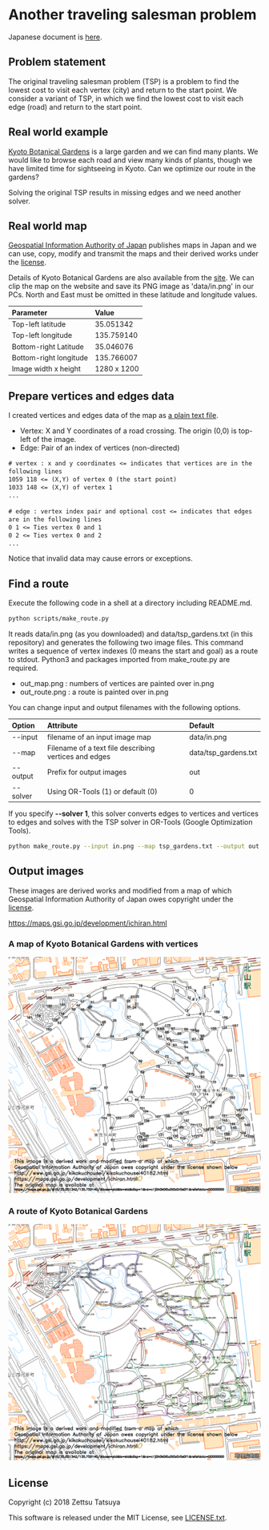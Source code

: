 # Another traveling salesman problem

Japanese document is [here](README_jp.md).

## Problem statement

The original traveling salesman problem (TSP) is a problem to find the lowest cost to visit each vertex (city) and return to the start point. We consider a variant of TSP, in which we find the lowest cost to visit each edge (road) and return to the start point.

## Real world example

[Kyoto Botanical Gardens](http://www.pref.kyoto.jp/plant/11900007.html) is a large garden and we can find many plants. We would like to browse each road and view many kinds of plants, though we have limited time for sightseeing in Kyoto. Can we optimize our route in the gardens?

Solving the original TSP results in missing edges and we need another solver.

## Real world map

[Geospatial Information Authority of Japan](https://maps.gsi.go.jp/development/ichiran.html) publishes maps in Japan and we can use, copy, modify and transmit the maps and their derived works under the [license](http://www.gsi.go.jp/kikakuchousei/kikakuchousei40182.html).

Details of Kyoto Botanical Gardens are also available from the [site](https://maps.gsi.go.jp/#18/35.051342/135.759140/&base=std&ls=std&disp=1&vs=c1j0h0k0l0u0t0z0r0s0f1&reliefdata=0G000000). We can clip the map on the website and save its PNG image as 'data/in.png' in our PCs. North and East must be omitted in these latitude and longitude values.

|Parameter|Value|
|:------|:------|
|Top-left latitude|35.051342|
|Top-left longitude|135.759140|
|Bottom-right Latitude|35.046076|
|Bottom-right longitude|135.766007|
|Image width x height|1280 x 1200|

## Prepare vertices and edges data

I created vertices and edges data of the map as [a plain text file](data/tsp_gardens.txt).

* Vertex: X and Y coordinates of a road crossing. The origin (0,0) is top-left of the image.
* Edge: Pair of an index of vertices (non-directed)

```text
# vertex : x and y coordinates <= indicates that vertices are in the following lines
1059 118 <= (X,Y) of vertex 0 (the start point)
1033 148 <= (X,Y) of vertex 1
...

# edge : vertex index pair and optional cost <= indicates that edges are in the following lines
0 1 <= Ties vertex 0 and 1
0 2 <= Ties vertex 0 and 2
...
```

Notice that invalid data may cause errors or exceptions.

## Find a route

Execute the following code in a shell at a directory including README.md.

```bash
python scripts/make_route.py
```

It reads data/in.png (as you downloaded) and data/tsp_gardens.txt (in this repository) and generates the following two image files. This command writes a sequence of vertex indexes (0 means the start and goal) as a route to stdout. Python3 and packages imported from make_route.py are required.

* out_map.png : numbers of vertices are painted over in.png
* out_route.png : a route is painted over in.png

You can change input and output filenames with the following options.

|Option|Attribute|Default|
|:------|:------|:------|
|--input|filename of an input image map|data/in.png|
|--map|Filename of a text file describing vertices and edges|data/tsp_gardens.txt|
|--output|Prefix for output images|out|
|--solver|Using OR-Tools (1) or default (0)|0|

If you specify __--solver 1__, this solver converts edges to vertices and vertices to edges and solves with the TSP solver in OR-Tools (Google Optimization Tools).

```bash
python make_route.py --input in.png --map tsp_gardens.txt --output out
```

## Output images

These images are derived works and modified from a map of which Geospatial Information Authority of Japan owes copyright under the [license](http://www.gsi.go.jp/kikakuchousei/kikakuchousei40182.html).

https://maps.gsi.go.jp/development/ichiran.html

### A map of Kyoto Botanical Gardens with vertices

![A map of Kyoto Botanical Gardens with vertices](images/tsp_gardens_map.png)

### A route of Kyoto Botanical Gardens

![A route of Kyoto Botanical Gardens](images/tsp_gardens_route.png)

## License

Copyright (c) 2018 Zettsu Tatsuya

This software is released under the MIT License, see [LICENSE.txt](LICENSE.txt).
